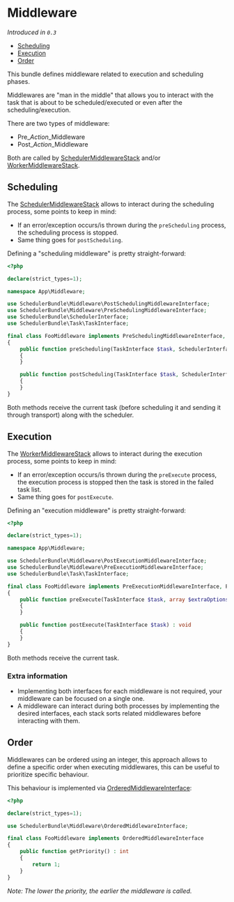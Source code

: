 # Middleware

_Introduced in `0.3`_

- [Scheduling](#Scheduling)
- [Execution](#Execution)
- [Order](#Order)

This bundle defines middleware related to execution and scheduling phases.

Middlewares are "man in the middle" that allows you to interact with the task
that is about to be scheduled/executed or even after the scheduling/execution.

There are two types of middleware:

- Pre_*Action*_Middleware
- Post_*Action*_Middleware

Both are called by [SchedulerMiddlewareStack](../src/Middleware/SchedulerMiddlewareStack.php) and/or
[WorkerMiddlewareStack](../src/Middleware/WorkerMiddlewareStack.php).

## Scheduling

The [SchedulerMiddlewareStack](../src/Middleware/SchedulerMiddlewareStack.php) allows to interact
during the scheduling process, some points to keep in mind:

- If an error/exception occurs/is thrown during the `preScheduling` process, the scheduling process is stopped.
- Same thing goes for `postScheduling`.

Defining a "scheduling middleware" is pretty straight-forward:

```php
<?php

declare(strict_types=1);

namespace App\Middleware;

use SchedulerBundle\Middleware\PostSchedulingMiddlewareInterface;
use SchedulerBundle\Middleware\PreSchedulingMiddlewareInterface;
use SchedulerBundle\SchedulerInterface;
use SchedulerBundle\Task\TaskInterface;

final class FooMiddleware implements PreSchedulingMiddlewareInterface, PostSchedulingMiddlewareInterface
{
    public function preScheduling(TaskInterface $task, SchedulerInterface $scheduler) : void
    {
    }

    public function postScheduling(TaskInterface $task, SchedulerInterface $scheduler) : void
    {
    }
}
```

Both methods receive the current task (before scheduling it and sending it through transport) along with the scheduler.

## Execution

The [WorkerMiddlewareStack](../src/Middleware/WorkerMiddlewareStack.php) allows to interact
during the execution process, some points to keep in mind:

- If an error/exception occurs/is thrown during the `preExecute` process, 
  the execution process is stopped then the task is stored in the failed task list.
- Same thing goes for `postExecute`.

Defining an "execution middleware" is pretty straight-forward:

```php
<?php

declare(strict_types=1);

namespace App\Middleware;

use SchedulerBundle\Middleware\PostExecutionMiddlewareInterface;
use SchedulerBundle\Middleware\PreExecutionMiddlewareInterface;
use SchedulerBundle\Task\TaskInterface;

final class FooMiddleware implements PreExecutionMiddlewareInterface, PostExecutionMiddlewareInterface
{
    public function preExecute(TaskInterface $task, array $extraOptions = []): void
    {
    }

    public function postExecute(TaskInterface $task) : void
    {
    }
}
```

Both methods receive the current task.

### Extra information

- Implementing both interfaces for each middleware is not required, your middleware can be focused on a single one.
- A middleware can interact during both processes by implementing the desired interfaces, 
  each stack sorts related middlewares before interacting with them.

## Order

Middlewares can be ordered using an integer, this approach allows to define a specific order
when executing middlewares, this can be useful to prioritize specific behaviour.

This behaviour is implemented via [OrderedMiddlewareInterface](../src/Middleware/OrderedMiddlewareInterface.php):

```php
<?php

declare(strict_types=1);

use SchedulerBundle\Middleware\OrderedMiddlewareInterface;

final class FooMiddleware implements OrderedMiddlewareInterface
{
    public function getPriority() : int
    {
        return 1;
    }
}
```

_Note: The lower the priority, the earlier the middleware is called._
